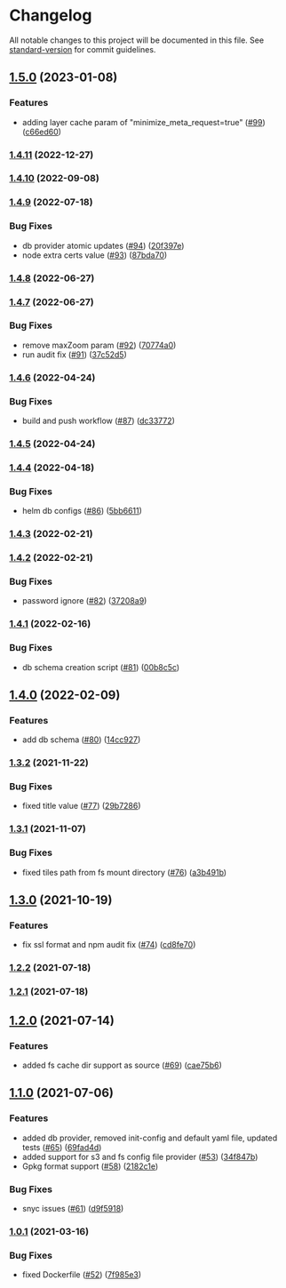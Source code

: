 # Changelog

All notable changes to this project will be documented in this file. See [standard-version](https://github.com/conventional-changelog/standard-version) for commit guidelines.

## [1.5.0](https://github.com/MapColonies/mapproxy-api/compare/v1.4.11...v1.5.0) (2023-01-08)


### Features

* adding layer cache param of "minimize_meta_request=true" ([#99](https://github.com/MapColonies/mapproxy-api/issues/99)) ([c66ed60](https://github.com/MapColonies/mapproxy-api/commit/c66ed6018ee2fab26a4943bbeb2decd29d4086fb))

### [1.4.11](https://github.com/MapColonies/mapproxy-api/compare/v1.4.10...v1.4.11) (2022-12-27)

### [1.4.10](https://github.com/MapColonies/mapproxy-api/compare/v1.4.9...v1.4.10) (2022-09-08)

### [1.4.9](https://github.com/MapColonies/mapproxy-api/compare/v1.4.8...v1.4.9) (2022-07-18)


### Bug Fixes

* db provider atomic updates ([#94](https://github.com/MapColonies/mapproxy-api/issues/94)) ([20f397e](https://github.com/MapColonies/mapproxy-api/commit/20f397e5a6037d61a6b6071de9f56c3d7c3d577d))
* node extra certs value ([#93](https://github.com/MapColonies/mapproxy-api/issues/93)) ([87bda70](https://github.com/MapColonies/mapproxy-api/commit/87bda706d7abbf63430fef76cc7dd5b9d897b21f))

### [1.4.8](https://github.com/MapColonies/mapproxy-api/compare/v1.4.7...v1.4.8) (2022-06-27)

### [1.4.7](https://github.com/MapColonies/mapproxy-api/compare/v1.4.6...v1.4.7) (2022-06-27)


### Bug Fixes

* remove maxZoom param ([#92](https://github.com/MapColonies/mapproxy-api/issues/92)) ([70774a0](https://github.com/MapColonies/mapproxy-api/commit/70774a0f1c9314165b6921753eb2b47f6253e8f0))
* run audit fix ([#91](https://github.com/MapColonies/mapproxy-api/issues/91)) ([37c52d5](https://github.com/MapColonies/mapproxy-api/commit/37c52d5e742babafb79b69ee6deec85fedfb19ad))

### [1.4.6](https://github.com/MapColonies/mapproxy-api/compare/v1.4.5...v1.4.6) (2022-04-24)


### Bug Fixes

* build and push workflow ([#87](https://github.com/MapColonies/mapproxy-api/issues/87)) ([dc33772](https://github.com/MapColonies/mapproxy-api/commit/dc33772015a861ab4436df8c3c34f1e0d3daa475))

### [1.4.5](https://github.com/MapColonies/mapproxy-api/compare/v1.4.4...v1.4.5) (2022-04-24)

### [1.4.4](https://github.com/MapColonies/mapproxy-api/compare/v1.4.3...v1.4.4) (2022-04-18)


### Bug Fixes

* helm db configs ([#86](https://github.com/MapColonies/mapproxy-api/issues/86)) ([5bb6611](https://github.com/MapColonies/mapproxy-api/commit/5bb6611900cf12479ed1b094f583707d59bb9f8e))

### [1.4.3](https://github.com/MapColonies/mapproxy-api/compare/v1.4.2...v1.4.3) (2022-02-21)

### [1.4.2](https://github.com/MapColonies/mapproxy-api/compare/v1.4.1...v1.4.2) (2022-02-21)


### Bug Fixes

* password ignore ([#82](https://github.com/MapColonies/mapproxy-api/issues/82)) ([37208a9](https://github.com/MapColonies/mapproxy-api/commit/37208a9a1535c0a3eb32663bf1ec0301392f7d34))

### [1.4.1](https://github.com/MapColonies/mapproxy-api/compare/v1.4.0...v1.4.1) (2022-02-16)


### Bug Fixes

* db schema creation script ([#81](https://github.com/MapColonies/mapproxy-api/issues/81)) ([00b8c5c](https://github.com/MapColonies/mapproxy-api/commit/00b8c5cad684753905c24f6901b40f427e74d22a))

## [1.4.0](https://github.com/MapColonies/mapproxy-api/compare/v1.3.2...v1.4.0) (2022-02-09)


### Features

* add db schema ([#80](https://github.com/MapColonies/mapproxy-api/issues/80)) ([14cc927](https://github.com/MapColonies/mapproxy-api/commit/14cc92733ca5834033af7782723abdaa397fc4f0))

### [1.3.2](https://github.com/MapColonies/mapproxy-api/compare/v1.3.1...v1.3.2) (2021-11-22)


### Bug Fixes

* fixed title value ([#77](https://github.com/MapColonies/mapproxy-api/issues/77)) ([29b7286](https://github.com/MapColonies/mapproxy-api/commit/29b72867d7a5adfae6f09a874915b72a03444cc1))

### [1.3.1](https://github.com/MapColonies/mapproxy-api/compare/v1.3.0...v1.3.1) (2021-11-07)


### Bug Fixes

* fixed tiles path from fs mount directory ([#76](https://github.com/MapColonies/mapproxy-api/issues/76)) ([a3b491b](https://github.com/MapColonies/mapproxy-api/commit/a3b491bdd344974d5b1cf0ec721ff18a8cf9ca54))

## [1.3.0](https://github.com/MapColonies/mapproxy-api/compare/v1.2.2...v1.3.0) (2021-10-19)


### Features

* fix ssl format and npm audit fix ([#74](https://github.com/MapColonies/mapproxy-api/issues/74)) ([cd8fe70](https://github.com/MapColonies/mapproxy-api/commit/cd8fe702b81a7bfdcb1728dde469288b7e55ef70))

### [1.2.2](https://github.com/MapColonies/mapproxy-api/compare/v1.2.1...v1.2.2) (2021-07-18)

### [1.2.1](https://github.com/MapColonies/mapproxy-api/compare/v1.2.0...v1.2.1) (2021-07-18)

## [1.2.0](https://github.com/MapColonies/mapproxy-api/compare/v1.1.0...v1.2.0) (2021-07-14)


### Features

* added fs cache dir support as source ([#69](https://github.com/MapColonies/mapproxy-api/issues/69)) ([cae75b6](https://github.com/MapColonies/mapproxy-api/commit/cae75b6aee7571f1fe4dad0d2a7bf62eec67666a))

## [1.1.0](https://github.com/MapColonies/mapproxy-api/compare/v1.0.1...v1.1.0) (2021-07-06)


### Features

* added db provider, removed init-config and default yaml file, updated tests ([#65](https://github.com/MapColonies/mapproxy-api/issues/65)) ([69fad4d](https://github.com/MapColonies/mapproxy-api/commit/69fad4db8fb507ed9d314c78c3d6fdbbee8f53f9))
* added support for s3 and fs config file provider ([#53](https://github.com/MapColonies/mapproxy-api/issues/53)) ([34f847b](https://github.com/MapColonies/mapproxy-api/commit/34f847b1e9f48871e6f5b36cc190732b49f4312e))
* Gpkg format support ([#58](https://github.com/MapColonies/mapproxy-api/issues/58)) ([2182c1e](https://github.com/MapColonies/mapproxy-api/commit/2182c1ee65b73fda66dca8fa482ef3ba5dc3dc44))


### Bug Fixes

* snyc issues ([#61](https://github.com/MapColonies/mapproxy-api/issues/61)) ([d9f5918](https://github.com/MapColonies/mapproxy-api/commit/d9f59185d9ae38f07c59788de2855f06b46cee08))

### [1.0.1](https://github.com/MapColonies/mapproxy-api/compare/v0.0.1...v1.0.1) (2021-03-16)


### Bug Fixes

* fixed Dockerfile ([#52](https://github.com/MapColonies/mapproxy-api/issues/52)) ([7f985e3](https://github.com/MapColonies/mapproxy-api/commit/7f985e394752d18e45b395dc19945ae530aca276))
